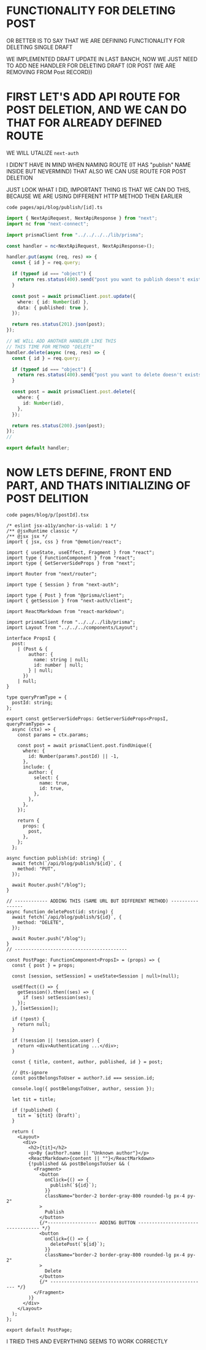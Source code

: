 # FUNCTIONALITY FOR DELETING POST

OR BETTER IS TO SAY THAT WE ARE DEFINING FUNCTIONALITY FOR DELETING SINGLE DRAFT

WE IMPLEMENTED DRAFT UPDATE IN LAST BANCH, NOW WE JUST NEED TO ADD NEE HANDLER FOR DELETING DRAFT (OR POST (WE ARE REMOVING FROM Post RECORD))

# FIRST LET'S ADD API ROUTE FOR POST DELETION, AND WE CAN DO THAT FOR ALREADY DEFINED ROUTE

WE WILL UTALIZE `next-auth`

I DIDN'T HAVE IN MIND WHEN NAMING ROUTE (IT HAS "publish" NAME INSIDE BUT NEVERMIND) THAT ALSO WE CAN USE ROUTE FOR POST DELETION

JUST LOOK WHAT I DID, IMPORTANT THING IS THAT WE CAN DO THIS, BECAUSE WE ARE USING DIFFERENT HTTP METHOD THEN EARLIER

```
code pages/api/blog/publish/[id].ts
```

```ts
import { NextApiRequest, NextApiResponse } from "next";
import nc from "next-connect";

import prismaClient from "../../../../lib/prisma";

const handler = nc<NextApiRequest, NextApiResponse>();

handler.put(async (req, res) => {
  const { id } = req.query;

  if (typeof id === "object") {
    return res.status(400).send("post you want to publish doesn't exists");
  }

  const post = await prismaClient.post.update({
    where: { id: Number(id) },
    data: { published: true },
  });

  return res.status(201).json(post);
});

// WE WILL ADD ANOTHER HANDLER LIKE THIS
// THIS TIME FOR METHOD "DELETE"
handler.delete(async (req, res) => {
  const { id } = req.query;

  if (typeof id === "object") {
    return res.status(400).send("post you want to delete doesn't exists");
  }

  const post = await prismaClient.post.delete({
    where: {
      id: Number(id),
    },
  });

  return res.status(200).json(post);
});
//

export default handler;

```

# NOW LETS DEFINE, FRONT END PART, AND THATS INITIALIZING OF POST DELITION

```
code pages/blog/p/[postId].tsx
```

```tsx
/* eslint jsx-a11y/anchor-is-valid: 1 */
/** @jsxRuntime classic */
/** @jsx jsx */
import { jsx, css } from "@emotion/react";

import { useState, useEffect, Fragment } from "react";
import type { FunctionComponent } from "react";
import type { GetServerSideProps } from "next";

import Router from "next/router";

import type { Session } from "next-auth";

import type { Post } from "@prisma/client";
import { getSession } from "next-auth/client";

import ReactMarkdown from "react-markdown";

import prismaClient from "../../../lib/prisma";
import Layout from "../../../components/Layout";

interface PropsI {
  post:
    | (Post & {
        author: {
          name: string | null;
          id: number | null;
        } | null;
      })
    | null;
}

type queryPramType = {
  postId: string;
};

export const getServerSideProps: GetServerSideProps<PropsI, queryPramType> =
  async (ctx) => {
    const params = ctx.params;

    const post = await prismaClient.post.findUnique({
      where: {
        id: Number(params?.postId) || -1,
      },
      include: {
        author: {
          select: {
            name: true,
            id: true,
          },
        },
      },
    });

    return {
      props: {
        post,
      },
    };
  };

async function publish(id: string) {
  await fetch(`/api/blog/publish/${id}`, {
    method: "PUT",
  });

  await Router.push("/blog");
}

// ------------ ADDING THIS (SAME URL BUT DIFFERENT METHOD) ----------------
async function deletePost(id: string) {
  await fetch(`/api/blog/publish/${id}`, {
    method: "DELETE",
  });

  await Router.push("/blog");
}
// -----------------------------------------

const PostPage: FunctionComponent<PropsI> = (props) => {
  const { post } = props;

  const [session, setSession] = useState<Session | null>(null);

  useEffect(() => {
    getSession().then((ses) => {
      if (ses) setSession(ses);
    });
  }, [setSession]);

  if (!post) {
    return null;
  }

  if (!session || !session.user) {
    return <div>Authenticating ...</div>;
  }

  const { title, content, author, published, id } = post;

  // @ts-ignore
  const postBelongsToUser = author?.id === session.id;

  console.log({ postBelongsToUser, author, session });

  let tit = title;

  if (!published) {
    tit = `${tit} (Draft)`;
  }

  return (
    <Layout>
      <div>
        <h2>{tit}</h2>
        <p>By {author?.name || "Unknown author"}</p>
        <ReactMarkdown>{content || ""}</ReactMarkdown>
        {!published && postBelongsToUser && (
          <Fragment>
            <button
              onClick={() => {
                publish(`${id}`);
              }}
              className="border-2 border-gray-800 rounded-lg px-4 py-2"
            >
              Publish
            </button>
            {/*------------------ ADDING BUTTON ---------------------------------- */}
            <button
              onClick={() => {
                deletePost(`${id}`);
              }}
              className="border-2 border-gray-800 rounded-lg px-4 py-2"
            >
              Delete
            </button>
            {/* --------------------------------------------------------- */}
          </Fragment>
        )}
      </div>
    </Layout>
  );
};

export default PostPage;
```

I TRIED THIS AND EVERYTHING SEEMS TO WORK CORRECTLY




